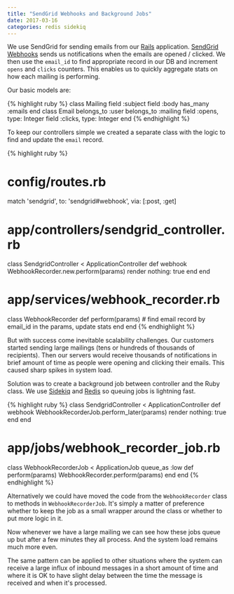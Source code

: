 ```yaml
---
title: "SendGrid Webhooks and Background Jobs"
date: 2017-03-16
categories: redis sidekiq
---
```


We use SendGrid for sending emails from our [Rails](http://rubyonrails.org/) application.  [SendGrid Webhooks](https://sendgrid.com/docs/API_Reference/Webhooks/index.html) sends us notifications when the emails are opened / clicked.  We then use the `email_id` to find appropriate record in our DB and increment `opens` and `clicks` counters.  This enables us to quickly aggregate stats on how each mailing is performing.  

Our basic models are:

{% highlight ruby %}
class Mailing
  field :subject
  field :body
  has_many :emails
end
class Email
  belongs_to :user
  belongs_to :mailing
  field :opens,   type: Integer
  field :clicks,  type: Integer
end
{% endhighlight %}

To keep our controllers simple we created a separate class with the logic to find and update the `email` record.

{% highlight ruby %}
# config/routes.rb
match 'sendgrid',  to: 'sendgrid#webhook',  via: [:post, :get]
# app/controllers/sendgrid_controller.rb
class SendgridController < ApplicationController
  def webhook
    WebhookRecorder.new.perform(params)
    render nothing: true
  end
end
# app/services/webhook_recorder.rb
class WebhookRecorder
  def perform(params)
    # find email record by email_id in the params, update stats
  end
end
{% endhighlight %}

But with success come inevitable scalability challenges.  Our customers started sending large mailings (tens or hundreds of thousands of recipients).  Then our servers would receive thousands of notifications in brief amount of time as people were opening and clicking their emails.  This caused sharp spikes in system load.  

Solution was to create a background job between controller and the Ruby class.  We use [Sidekiq](http://sidekiq.org/) and [Redis](https://redis.io/) so queuing jobs is lightning fast.  

{% highlight ruby %}
class SendgridController < ApplicationController
  def webhook
    WebhookRecorderJob.perform_later(params)
    render nothing: true
  end
end
# app/jobs/webhook_recorder_job.rb
class WebhookRecorderJob < ApplicationJob
  queue_as :low
  def perform(params)
    WebhookRecorder.perform(params)
  end
end
{% endhighlight %}

Alternatively we could have moved the code from the `WebhookRecorder` class to methods in `WebhookRecorderJob`.  It's simply a matter of preference whether to keep the job as a small wrapper around the class or whether to put more logic in it.  

Now whenever we have a large mailing we can see how these jobs queue up but after a few minutes they all process.  And the system load remains much more even.  

The same pattern can be applied to other situations where the system can receive a large influx of inbound messages in a short amount of time and where it is OK to have slight delay between the time the message is received and when it's processed.  
